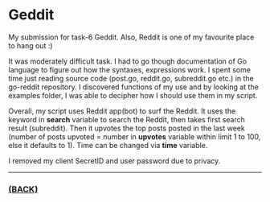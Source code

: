 # Geddit
My submission for task-6 Geddit. Also, Reddit is one of my favourite place to hang out :)

It was moderately difficult task. I had to go though documentation of Go language to figure out how the syntaxes, expressions work.
I spent some time just reading source code (post.go, reddit.go, subreddit.go etc.) in the go-reddit repository. I discovered functions of my use and by looking at the examples folder, I was able to decipher how I should use them in my script.

Overall, my script uses Reddit app(bot) to surf the Reddit. It uses the keyword in **search** variable to search the Reddit, then takes first search result (subreddit). Then it upvotes the top posts posted in the last week (number of posts upvoted = number in **upvotes** variable within limit 1 to 100, else it defaults to 1). Time can be changed via **time** variable.

I removed my client SecretID and user password due to privacy.

---

### [(BACK)](https://github.com/theamankumarsingh/amfoss-tasks)

